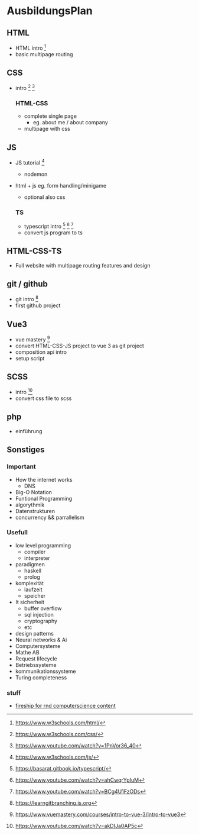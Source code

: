 # AusbildungsPlan

## HTML

- HTML intro [^1]
- basic multipage routing

## CSS

- intro [^2] [^3]

  ### HTML-CSS

  - complete single page
    - eg. about me / about company
  - multipage with css

## JS

- JS tutorial  [^4] 
  - nodemon
- html + js eg. form handling/minigame
  - optional also css

  ### TS

  - typescript intro [^5] [^6] [^7]
  - convert js program to ts

## HTML-CSS-TS

- Full website with multipage routing features and design

## git / github

- git intro [^8]
- first github project

## Vue3

- vue mastery [^9]
- convert HTML-CSS-JS project to vue 3 as git project
- composition api intro 
- setup script

##  SCSS

- intro [^10]
- convert css file to scss 

## php

- einführung

## Sonstiges

### Important

- How the internet works
  - DNS 
- Big-O Notation 
- Funtional Programming 
- algorythmik
- Datenstrukturen
- concurrency && parrallelism

### Usefull

- low level programming
  - compiler
  - interpreter
- paradigmen
  - haskell
  - prolog
- komplexität
  - laufzeit
  - speicher
- It sicherheit
  - buffer overflow
  - sql injection
  - cryptography
  - etc
- design patterns
- Neural networks & Ai
- Computersysteme
- Mathe AB
- Request lifecycle
- Betriebssysteme
- kommunikationssysteme
- Turing completeness

### stuff

- [fireship for rnd computerscience content](https://www.youtube.com/c/Fireship "Fireship youtube")






[//]: HTML
[^1]: https://www.w3schools.com/html/

[//]: CSS
[^2]: https://www.w3schools.com/css/
[^3]: https://www.youtube.com/watch?v=1PnVor36_40

[//]: JS
[^4]: https://www.w3schools.com/js/

[//]: TS
[^5]: https://basarat.gitbook.io/typescript/
[^6]: https://www.youtube.com/watch?v=ahCwqrYpIuM 
[^7]: https://www.youtube.com/watch?v=BCg4U1FzODs

[//]: Git/github
[^8]: https://learngitbranching.js.org

[//]: Vue3
[^9]: https://www.vuemastery.com/courses/intro-to-vue-3/intro-to-vue3

[//]: SCSS
[^10]: https://www.youtube.com/watch?v=akDIJa0AP5c